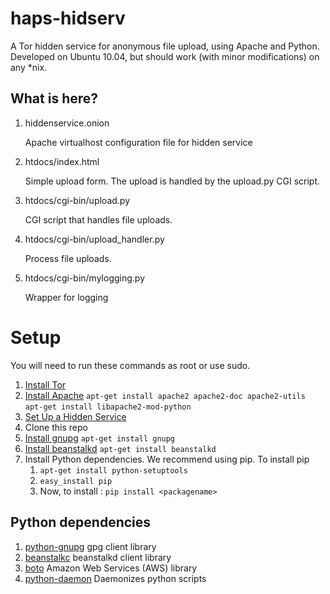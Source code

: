 haps-hidserv
============

A Tor hidden service for anonymous file upload, using Apache and Python.
Developed on Ubuntu 10.04, but should work (with minor modifications) on any *nix.

What is here?
-------------

1.  hiddenservice.onion

    Apache virtualhost configuration file for hidden service

2.  htdocs/index.html

    Simple upload form. The upload is handled by the upload.py CGI script.

3.  htdocs/cgi-bin/upload.py

    CGI script that handles file uploads.

4.  htdocs/cgi-bin/upload_handler.py

    Process file uploads.

5.  htdocs/cgi-bin/mylogging.py

    Wrapper for logging

Setup
=====

You will need to run these commands as root or use sudo.

1.  [Install Tor]
2.  [Install Apache]
    `apt-get install apache2 apache2-doc apache2-utils`
    `apt-get install libapache2-mod-python`
3.  [Set Up a Hidden Service]
4.  Clone this repo
5.  [Install gnupg]
    `apt-get install gnupg`
6.  [Install beanstalkd]
    `apt-get install beanstalkd`
6.  Install Python dependencies. We recommend using pip. To install pip
    1.	`apt-get install python-setuptools`
    2.	`easy_install pip`
    3.	Now, to install <packagename>: `pip install <packagename>`

Python dependencies
-------------------

1.  [python-gnupg]
    gpg client library
2.  [beanstalkc]
    beanstalkd client library
3.  [boto]
    Amazon Web Services (AWS) library
4.  [python-daemon]
    Daemonizes python scripts

[install tor]: https://www.torproject.org/docs/tor-doc-unix.html.en
[Install Apache]: http://library.linode.com/web-servers/apache/installation/ubuntu-10.04-lucid
[set up a hidden service]: https://www.torproject.org/docs/tor-hidden-service.html.en
[python-magic]: https://github.com/ahupp/python-magic
[Install beanstalkd]: http://kr.github.com/beanstalkd/
[beanstalkc]: https://github.com/earl/beanstalkc
[Install gnupg]: http://www.gnupg.org/
[python-gnupg]: http://code.google.com/p/python-gnupg/
[boto]: http://code.google.com/p/boto/
[python-daemon]: http://pypi.python.org/pypi/python-daemon
